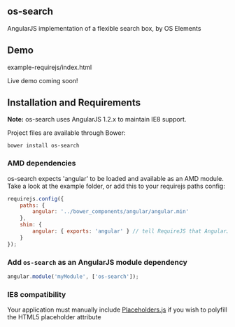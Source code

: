 ## os-search
AngularJS implementation of a flexible search box, by OS Elements

## Demo
example-requirejs/index.html

Live demo coming soon!

## Installation and Requirements
**Note:** os-search uses AngularJS 1.2.x to maintain IE8 support.

Project files are available through Bower:
```
bower install os-search
```



### AMD dependencies
os-search expects 'angular' to be loaded and available as an AMD module.  Take a look at the example folder, or add this to your requirejs paths config:
```javascript
requirejs.config({
    paths: {
        angular: '../bower_components/angular/angular.min'
    },
    shim: {
        angular: { exports: 'angular' } // tell RequireJS that AngularJS exports a global property named 'angular'
    }
});
```


### Add `os-search` as an AngularJS module dependency
```javascript
angular.module('myModule', ['os-search']);
```

### IE8 compatibility
Your application must manually include [Placeholders.js](https://github.com/jamesallardice/Placeholders.js/) if you wish to polyfill the HTML5 placeholder attribute